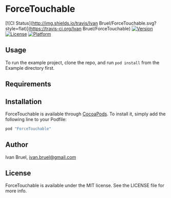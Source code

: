 # ForceTouchable

[![CI Status](http://img.shields.io/travis/Ivan Bruel/ForceTouchable.svg?style=flat)](https://travis-ci.org/Ivan Bruel/ForceTouchable)
[![Version](https://img.shields.io/cocoapods/v/ForceTouchable.svg?style=flat)](http://cocoapods.org/pods/ForceTouchable)
[![License](https://img.shields.io/cocoapods/l/ForceTouchable.svg?style=flat)](http://cocoapods.org/pods/ForceTouchable)
[![Platform](https://img.shields.io/cocoapods/p/ForceTouchable.svg?style=flat)](http://cocoapods.org/pods/ForceTouchable)

## Usage

To run the example project, clone the repo, and run `pod install` from the Example directory first.

## Requirements

## Installation

ForceTouchable is available through [CocoaPods](http://cocoapods.org). To install
it, simply add the following line to your Podfile:

```ruby
pod "ForceTouchable"
```

## Author

Ivan Bruel, ivan.bruel@gmail.com

## License

ForceTouchable is available under the MIT license. See the LICENSE file for more info.

